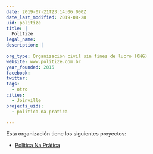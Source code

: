 ```yaml
---
date: 2019-07-21T23:14:06.000Z
date_last_modified: 2019-08-28
uid: politize
title: |
  Politize
legal_name: 
description: |
  
org_type: Organización civil sin fines de lucro (ONG)
website: www.politize.com.br
year_founded: 2015
facebook: 
twitter: 
tags:
  - otro
cities: 
  - Joinville
projects_uids:
  - politica-na-pratica

---
```


Esta organización tiene los siguientes proyectos:

- [Política Na Prática](/proyectos/politica-na-pratica)

